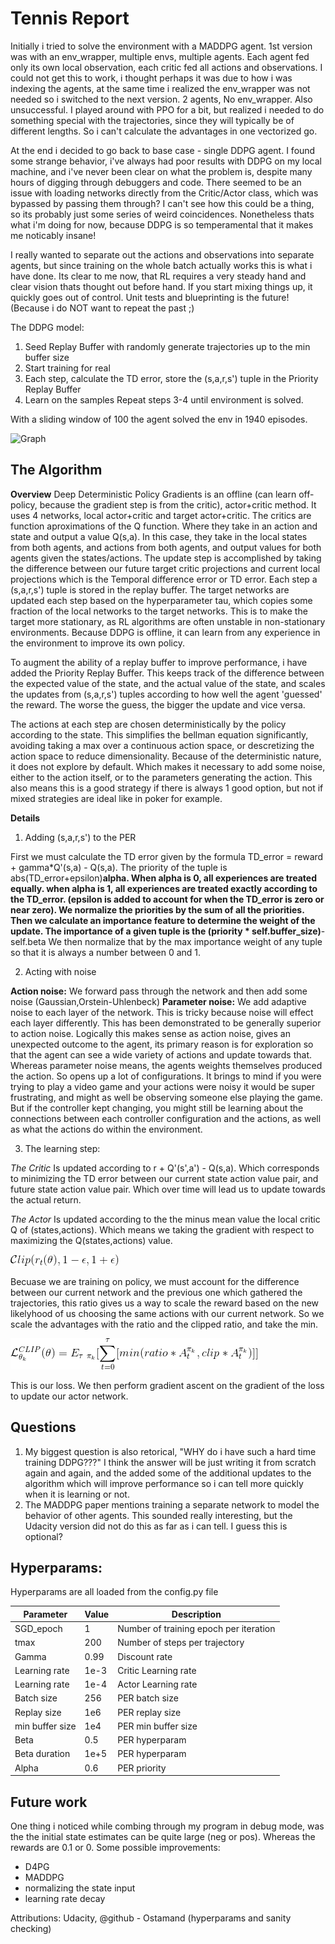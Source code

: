 # Tennis Report

Initially i tried to solve the environment with a MADDPG agent. 1st version was with an env_wrapper, multiple envs, multiple agents. Each agent fed only its own local observation, each critic fed all actions and observations. I could not get this to work, i thought perhaps it was due to how i was indexing the agents, at the same time i realized the env_wrapper was not needed so i switched to the next version. 2 agents, No env_wrapper. Also unsuccessful. I played around with PPO for a bit, but realized i needed to do something special with the trajectories, since they will typically be of different lengths. So i can't calculate the advantages in one vectorized go. 

At the end i decided to go back to base case - single DDPG agent.
I found some strange behavior, i've always had poor results with DDPG on my local machine, and i've never been clear on what the problem is, despite many hours of digging through debuggers and code. There seemed to be an issue with loading networks directly from the Critic/Actor class, which was bypassed by passing them through? I can't see how this could be a thing, so its probably just some series of weird coincidences. Nonetheless thats what i'm doing for now, because DDPG is so temperamental that it makes me noticably insane!

I really wanted to separate out the actions and observations into separate agents, but since training on the whole batch actually works this is what i have done. Its clear to me now, that RL requires a very steady hand and clear vision thats thought out before hand. If you start mixing things up, it quickly goes out of control. Unit tests and blueprinting is the future! (Because i do NOT want to repeat the past ;)

The DDPG model:

1. Seed Replay Buffer with randomly generate trajectories up to the min buffer size
2. Start training for real
3. Each step, calculate the TD error, store the (s,a,r,s') tuple in the Priority Replay Buffer
4. Learn on the samples
   Repeat steps 3-4 until environment is solved.

With a sliding window of 100 the agent solved the env in 1940 episodes.

![Graph](/PPO_performance_mean100.png)

## The Algorithm

**Overview**
Deep Deterministic Policy Gradients is an offline (can learn off-policy, because the gradient step is from the critic), actor+critic method. It uses 4 networks, local actor+critic and target actor+critic. The critics are function aproximations of the Q function. Where they take in an action and state and output a value Q(s,a). In this case, they take in the local states from both agents, and actions from both agents, and output values for both agents given the states/actions. The update step is accomplished by taking the difference between our future target critic projections and current local projections which is the Temporal difference error or TD error. Each step a (s,a,r,s') tuple is stored in the replay buffer. The target networks are updated each step based on the hyperparameter tau, which copies some fraction of the local networks to the target networks. This is to make the target more stationary, as RL algorithms are often unstable in non-stationary environments. Because DDPG is offline, it can learn from any experience in the environment to improve its own policy. 

To augment the ability of a replay buffer to improve performance, i have added the Priority Replay Buffer. This keeps track of the difference between the expected value of the state, and the actual value of the state, and scales the updates from (s,a,r,s') tuples according to how well the agent 'guessed' the reward. The worse the guess, the bigger the update and vice versa.

The actions at each step are chosen deterministically by the policy according to the state. This simplifies the bellman equation significantly, avoiding taking a max over a continuous action space, or descretizing the action space to reduce dimensionality. Because of the deterministic nature, it does not explore by default. Which makes it necessary to add some noise, either to the action itself, or to the parameters generating the action. This also means this is a good strategy if there is always 1 good option, but not if mixed strategies are ideal like in poker for example.

**Details**

1. Adding (s,a,r,s') to the PER

First we must calculate the TD error given by the formula TD_error = reward + gamma*Q'(s,a) - Q(s,a). 
The priority of the tuple is abs(TD_error+epsilon)**alpha. When alpha is 0, all experiences are treated equally. when alpha is 1, all experiences are treated exactly according to the TD_error. (epsilon is added to account for when the TD_error is zero or near zero). We normalize the priorities by the sum of all the priorities. Then we calculate an importance feature to determine the weight of the update.
The importance of a given tuple is the (priority * self.buffer_size)**-self.beta
We then normalize that by the max importance weight of any tuple so that it is always a number between 0 and 1.

2. Acting with noise

**Action noise:**
We forward pass through the network and then add some noise (Gaussian,Orstein-Uhlenbeck)
**Parameter noise:**
We add adaptive noise to each layer of the network. This is tricky because noise will effect each layer differently. This has been demonstrated to be generally superior to action noise. Logically this makes sense as action noise, gives an unexpected outcome to the agent, its primary reason is for exploration so that the agent can see a wide variety of actions and update towards that. Whereas parameter noise means, the agents weights themselves produced the action. So opens up a lot of configurations. It brings to mind if you were trying to play a video game and your actions were noisy it would be super frustrating, and might as well be observing someone else playing the game. But if the controller kept changing, you might still be learning about the connections between each controller configuration and the actions, as well as what the actions do within the environment.

3. The learning step:

_The Critic_
Is updated according to r + Q'(s',a') - Q(s,a). Which corresponds to minimizing the TD error between our current state action value pair, and future state action value pair. Which over time will lead us to update towards the actual return. 

_The Actor_
Is updated according to the the minus mean value the local critic Q of (states,actions). Which means we taking the gradient with respect to maximizing the Q(states,actions) value.

![math](Assets/clip.gif)

Becuase we are training on policy, we must account for the difference between our current network and the previous one which gathered the trajectories, this ratio gives us a way to scale the reward based on the new likelyhood of us choosing the same actions with our current network. So we scale the advantages with the ratio and the clipped ratio, and take the min.

![math](Assets/Lclip.gif)

This is our loss. We then perform gradient ascent on the gradient of the loss to update our actor network.


## Questions

1. My biggest question is also retorical, "WHY do i have such a hard time training DDPG???" I think the answer will be just writing it from scratch again and again, and the added some of the additional updates to the algorithm which will improve performance so i can tell more quickly when it is learning or not.
2. The MADDPG paper mentions training a separate network to model the behavior of other agents. This sounded really interesting, but the Udacity version did not do this as far as i can tell. I guess this is optional?

## Hyperparams:

Hyperparams are all loaded from the config.py file

| Parameter     | Value  | Description                                                |
| ------------- | ------ | ---------------------------------------------------------- |
| SGD_epoch     | 1     | Number of training epoch per iteration                     |
| tmax          | 200    | Number of steps per trajectory                             |
| Gamma         | 0.99   | Discount rate                                              |
| Learning rate | 1e-3   | Critic Learning rate                                       |
| Learning rate | 1e-4   | Actor Learning rate                                       |
| Batch size    | 256 | PER batch size                          |
| Replay size    | 1e6 | PER replay size                          |
| min buffer size   | 1e4 | PER min buffer size                          |
| Beta          | 0.5   | PER hyperparam                                        |
| Beta duration | 1e+5   | PER hyperparam                                        |
| Alpha          | 0.6   | PER priority                                        |

## Future work

One thing i noticed while combing through my program in debug mode, was the the initial state estimates can be quite large (neg or pos). Whereas the rewards are 0.1 or 0. Some possible improvements:

- D4PG
- MADDPG
- normalizing the state input
- learning rate decay

Attributions:
Udacity, @github - Ostamand (hyperparams and sanity checking)
